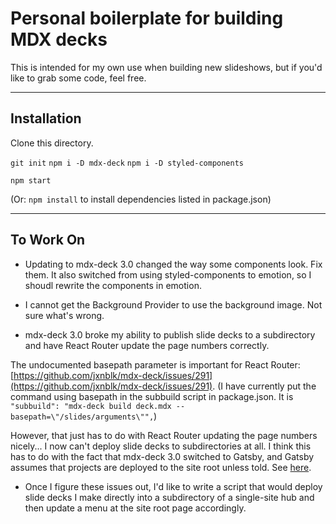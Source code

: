 # Personal boilerplate for building MDX decks

This is intended for my own use when building new slideshows, but if you'd like to grab some code, feel free.

---

## Installation

Clone this directory.

`git init`
`npm i -D mdx-deck`
`npm i -D styled-components`

`npm start`

(Or: `npm install` to install dependencies listed in package.json)

---

## To Work On

* Updating to mdx-deck 3.0 changed the way some components look.  Fix them.  It also switched from using styled-components to emotion, so I shoudl rewrite the components in emotion.

* I cannot get the Background Provider to use the background image. Not sure what's wrong.

* mdx-deck 3.0 broke my ability to publish slide decks to a subdirectory and have React Router update the page numbers correctly.

The undocumented basepath parameter is important for React Router: [https://github.com/jxnblk/mdx-deck/issues/291](https://github.com/jxnblk/mdx-deck/issues/291).  (I have currently put the command using basepath in the subbuild script in package.json.  It is `"subbuild": "mdx-deck build deck.mdx --basepath=\"/slides/arguments\"",`)

However, that just has to do with React Router updating the page numbers nicely... I now can't deploy slide decks to subdirectories at all.  I think this has to do with the fact that mdx-deck 3.0 switched to Gatsby, and Gatsby assumes that projects are deployed to the site root unless told.  See [here](https://www.gatsbyjs.org/docs/path-prefix/).

* Once I figure these issues out, I'd like to write a script that would deploy slide decks I make directly into a subdirectory of a single-site hub and then update a menu at the site root page accordingly.
